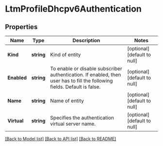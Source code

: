 # LtmProfileDhcpv6Authentication

## Properties
Name | Type | Description | Notes
------------ | ------------- | ------------- | -------------
**Kind** | **string** | Kind of entity | [optional] [default to null]
**Enabled** | **string** | To enable or disable subscriber authentication. If enabled, then user has to fill the following fields. Default is false. | [optional] [default to null]
**Name** | **string** | Name of entity | [optional] [default to null]
**Virtual** | **string** | Specifies the authentication virtual server name. | [optional] [default to null]

[[Back to Model list]](../README.md#documentation-for-models) [[Back to API list]](../README.md#documentation-for-api-endpoints) [[Back to README]](../README.md)


